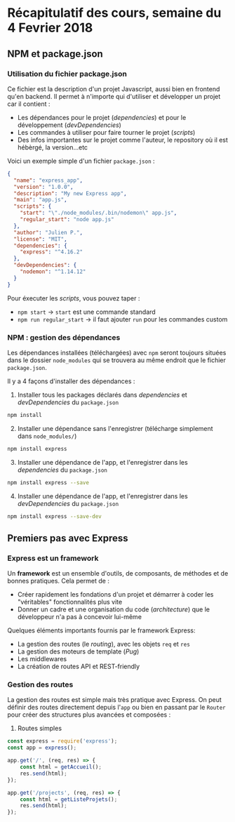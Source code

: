 # Récapitulatif des cours, semaine du 4 Fevrier 2018

## NPM et package.json

### Utilisation du fichier package.json

Ce fichier est la description d'un projet Javascript, aussi bien en frontend qu'en backend.
Il permet à n'importe qui d'utiliser et développer un projet car il contient :
- Les dépendances pour le projet (_dependencies_) et pour le développement (_devDependencies_)
- Les commandes à utiliser pour faire tourner le projet (_scripts_)
- Des infos importantes sur le projet comme l'auteur, le repository où il est hébèrgé, la version...etc

Voici un exemple simple d'un fichier `package.json` :
```json
{
  "name": "express_app",
  "version": "1.0.0",
  "description": "My new Express app",
  "main": "app.js",
  "scripts": {
    "start": "\"./node_modules/.bin/nodemon\" app.js",
    "regular_start": "node app.js"
  },
  "author": "Julien P.",
  "license": "MIT",
  "dependencies": {
    "express": "^4.16.2"
  },
  "devDependencies": {
    "nodemon": "^1.14.12"
  }
}
```

Pour éxecuter les _scripts_, vous pouvez taper :
- `npm start` → `start` est une commande standard
- `npm run regular_start` → il faut ajouter `run` pour les commandes custom

### NPM : gestion des dépendances

Les dépendances installées (téléchargées) avec `npm` seront toujours situées dans le dossier `node_modules` qui se trouvera au même endroit que le fichier `package.json`.

Il y a 4 façons d'installer des dépendances :

1. Installer tous les packages déclarés dans _dependencies_ et _devDependencies_ du `package.json`
```sh
npm install
```

2. Installer une dépendance sans l'enregistrer (télécharge simplement dans `node_modules/`)
```sh
npm install express
```

3. Installer une dépendance de l'app, et l'enregistrer dans les _dependencies_ du `package.json`
```sh
npm install express --save
```

4. Installer une dépendance de l'app, et l'enregistrer dans les _devDependencies_ du `package.json`
```sh
npm install express --save-dev
```



## Premiers pas avec Express

### Express est un framework

Un **framework** est un ensemble d'outils, de composants, de méthodes et de bonnes pratiques.
Cela permet de :
- Créer rapidement les fondations d'un projet et démarrer à coder les "véritables"
fonctionnalités plus vite
- Donner un cadre et une organisation du code (_architecture_) que le développeur n'a pas à
concevoir lui-même

Quelques éléments importants fournis par le framework Express:
- La gestion des routes (le _routing_), avec les objets `req` et `res`
- La gestion des moteurs de template (_Pug_)
- Les middlewares
- La création de routes API et REST-friendly

### Gestion des routes

La gestion des routes est simple mais très pratique avec Express. On peut définir des routes
directement depuis l'`app` ou bien en passant par le `Router` pour créer des structures plus
avancées et composées :

1. Routes simples
```javascript
const express = require('express');
const app = express();

app.get('/', (req, res) => {
    const html = getAccueil();
    res.send(html);
});

app.get('/projects', (req, res) => {
    const html = getListeProjets();
    res.send(html);
});
```

